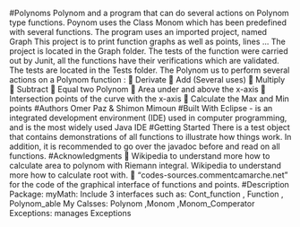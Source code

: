#Polynoms
Polynom and a program that can do several actions on Polynom type functions. Poynom uses the
Class Monom which has been predefined with several functions.
The program uses an imported project, named Graph This project is to print function graphs as well
as points, lines ... The project is located in the Graph folder.
The tests of the function were carried out by Junit, all the functions have their verifications which
are validated. The tests are located in the Tests folder.
The Polynom us to perform several actions on a Polynom function :
 Derivate
 Add (Several uses)
 Multiply
 Subtract
 Equal two Polynom
 Area under and above the x-axis
 Intersection points of the curve with the x-axis
 Calculate the Max and Min points
#Authors
Omer Paz & Shimon Mimoun
#Built With
Eclipse - is an integrated development environment (IDE) used in computer
programming, and is the most widely used Java IDE
#Getting Started
There is a test object that contains demonstrations of all functions to illustrate how
things work. In addition, it is recommended to go over the javadoc before and read
on all functions.
#Acknowledgments
 Wikipedia to understand more how to calculate area to polynom with
Riemann integral. Wikipedia to understand more how to calculate root with.
 “codes-sources.commentcamarche.net” for the code of the graphical interface
of functions and points. 
#Description
Package:
myMath:
Include 3 interfaces such as: Cont_function , Function , Polynom_able
My Calsses: Polynom ,Monom ,Monom_Comperator
Exceptions:
manages Exceptions 
